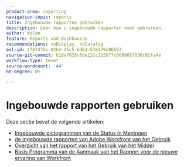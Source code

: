 ```yaml
---
product-area: reporting
navigation-topic: reports
title: Ingebouwde rapporten gebruiken
description: Leer hoe u ingebouwde rapporten kunt gebruiken.
author: Nolan
feature: Reports and Dashboards
recommendations: noDisplay, noCatalog
exl-id: 478747bc-82b4-45c5-bd64-57e370c86567
source-git-commit: b18a7835c6de131c125b77c6688057638c62fa4a
workflow-type: tm+mt
source-wordcount: '44'
ht-degree: 0%

---
```


# Ingebouwde rapporten gebruiken

<!-- Audited: 11/2024 -->

Deze sectie bevat de volgende artikelen:

* [ Ingebouwde pictogrammen van de Status in Meningen ](../../../reports-and-dashboards/reports/using-built-in-reports/built-in-status-icons-views.md)
* [ de ingebouwde rapporten van Adobe Workfront van het Gebruik ](../../../reports-and-dashboards/reports/using-built-in-reports/use-workfront-built-in-reports.md)
* [ Overzicht van het rapport van het Gebruik van het Middel ](../../../reports-and-dashboards/reports/using-built-in-reports/resource-utilization-report.md)
* [ Basis Programma van de Aanmaak van het Rapport voor de nieuwe ervaring van Workfront ](https://experienceleague.adobe.com/nl/docs/workfront-learn/tutorials-workfront/home)

